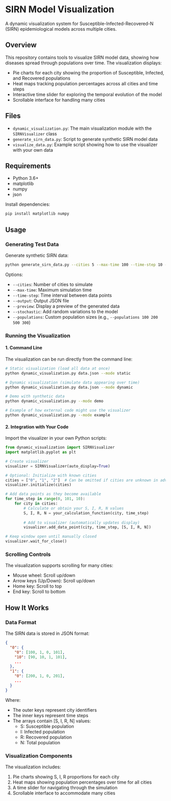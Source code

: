 # SIRN Model Visualization

A dynamic visualization system for Susceptible-Infected-Recovered-N (SIRN) epidemiological models across multiple cities.

## Overview

This repository contains tools to visualize SIRN model data, showing how diseases spread through populations over time. The visualization displays:

- Pie charts for each city showing the proportion of Susceptible, Infected, and Recovered populations
- Heat maps tracking population percentages across all cities and time steps
- Interactive time slider for exploring the temporal evolution of the model
- Scrollable interface for handling many cities

## Files

- `dynamic_visualization.py`: The main visualization module with the `SIRNVisualizer` class
- `generate_sirn_data.py`: Script to generate synthetic SIRN model data
- `visualize_data.py`: Example script showing how to use the visualizer with your own data

## Requirements

- Python 3.6+
- matplotlib
- numpy
- json

Install dependencies:
```bash
pip install matplotlib numpy
```

## Usage

### Generating Test Data

Generate synthetic SIRN data:

```bash
python generate_sirn_data.py --cities 5 --max-time 100 --time-step 10 --output data.json --preview
```

Options:
- `--cities`: Number of cities to simulate
- `--max-time`: Maximum simulation time
- `--time-step`: Time interval between data points
- `--output`: Output JSON file
- `--preview`: Display a preview of the generated data
- `--stochastic`: Add random variations to the model
- `--populations`: Custom population sizes (e.g., `--populations 100 200 500 300`)

### Running the Visualization

#### 1. Command Line

The visualization can be run directly from the command line:

```bash
# Static visualization (load all data at once)
python dynamic_visualization.py data.json --mode static

# Dynamic visualization (simulate data appearing over time)
python dynamic_visualization.py data.json --mode dynamic

# Demo with synthetic data
python dynamic_visualization.py --mode demo

# Example of how external code might use the visualizer
python dynamic_visualization.py --mode example
```

#### 2. Integration with Your Code

Import the visualizer in your own Python scripts:

```python
from dynamic_visualization import SIRNVisualizer
import matplotlib.pyplot as plt

# Create visualizer
visualizer = SIRNVisualizer(auto_display=True)

# Optional: Initialize with known cities
cities = ["0", "1", "2"]  # Can be omitted if cities are unknown in advance
visualizer.initialize(cities)

# Add data points as they become available
for time_step in range(0, 101, 10):
    for city in cities:
        # Calculate or obtain your S, I, R, N values
        S, I, R, N = your_calculation_function(city, time_step)
        
        # Add to visualizer (automatically updates display)
        visualizer.add_data_point(city, time_step, [S, I, R, N])

# Keep window open until manually closed
visualizer.wait_for_close()
```

### Scrolling Controls

The visualization supports scrolling for many cities:
- Mouse wheel: Scroll up/down
- Arrow keys (Up/Down): Scroll up/down
- Home key: Scroll to top
- End key: Scroll to bottom

## How It Works

### Data Format

The SIRN data is stored in JSON format:
```json
{
  "0": {
    "0": [100, 1, 0, 101],
    "10": [90, 10, 1, 101],
    ...
  },
  "1": {
    "0": [200, 1, 0, 201],
    ...
  }
}
```

Where:
- The outer keys represent city identifiers
- The inner keys represent time steps
- The arrays contain [S, I, R, N] values:
  - S: Susceptible population
  - I: Infected population
  - R: Recovered population
  - N: Total population

### Visualization Components

The visualization includes:
1. Pie charts showing S, I, R proportions for each city
2. Heat maps showing population percentages over time for all cities
3. A time slider for navigating through the simulation
4. Scrollable interface to accommodate many cities

